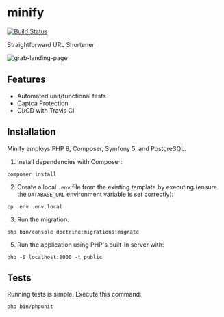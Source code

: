 # minify

[![Build Status](https://travis-ci.com/NNR-D05/minify.svg?branch=main)](https://travis-ci.com/NNR-D05/minify)

Straightforward URL Shortener

![grab-landing-page](https://github.com/NNR-DOS/minify/blob/main/minify.gif)

## Features
- Automated unit/functional tests
- Captca Protection
- CI/CD with Travis CI

## Installation

Minify employs PHP 8, Composer, Symfony 5, and PostgreSQL.

1. Install dependencies with Composer:

`composer install`

2. Create a local `.env` file from the existing template by executing (ensure the `DATABASE_URL` environment variable is set correctly):

`cp .env .env.local`

3. Run the migration:

`php bin/console doctrine:migrations:migrate`

5. Run the application using PHP's built-in server with:

`php -S localhost:8000 -t public`

## Tests

Running tests is simple. Execute this command:

`php bin/phpunit`
